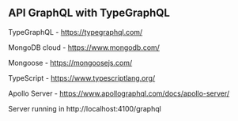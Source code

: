 ## API GraphQL with TypeGraphQL

TypeGraphQL - https://typegraphql.com/

MongoDB cloud - https://www.mongodb.com/

Mongoose - https://mongoosejs.com/

TypeScript - https://www.typescriptlang.org/ 

Apollo Server - https://www.apollographql.com/docs/apollo-server/

Server running in http://localhost:4100/graphql
